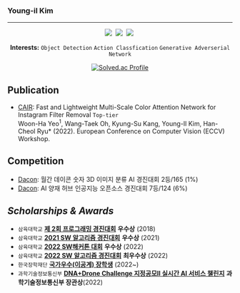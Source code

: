 ### Young-il Kim

---

<div align=center>

<center>
<img src="https://img.shields.io/badge/Python-3766AB?style=flat-square&logo=Python&logoColor=white"/></a>&nbsp 
<img src="https://img.shields.io/badge/PyTorch-EE4C2C?style=flat-square&logo=Pytorch&logoColor=white"/></a>&nbsp 
<img src="https://img.shields.io/badge/PyTorch Lightning-792EE5?style=flat-square&logo=PyTorch Lightning&logoColor=white"/></a>&nbsp 
</center>

**Interests:** `Object Detection` `Action Classfication` `Generative Adverserial Network`

[![Solved.ac Profile](http://mazassumnida.wtf/api/v2/generate_badge?boj=qhdrmfdl12)](https://solved.ac/profile/qhdrmfdl12)

</div>

## Publication

- [CAIR](https://arxiv.org/abs/2208.14039): Fast and Lightweight Multi-Scale Color Attention Network for Instagram Filter Removal `Top-tier` <br>
  Woon-Ha Yeo<sup>1</sup>, Wang-Taek Oh, Kyung-Su Kang, Young-Il Kim, Han-Cheol Ryu\* (2022). European Conference on Computer Vision (ECCV) Workshop.

## Competition

- [Dacon](https://dacon.io/competitions/official/235951/overview/description): 월간 데이콘 숫자 3D 이미지 분류 AI 경진대회 2등/165 (1%)<br>
- [Dacon](https://dacon.io/competitions/official/235977/overview/description): AI 양재 허브 인공지능 오픈소스 경진대회 7등/124 (6%)

## **_Scholarships & Awards_**

- `삼육대학교` **[제 2회 프로그래밍 경진대회](https://www.syu.ac.kr/blog/%ec%a0%9c-2%ed%9a%8c-%ed%94%84%eb%a1%9c%ea%b7%b8%eb%9e%98%eb%b0%8d-%ea%b2%bd%ec%a7%84%eb%8c%80%ed%9a%8c/?pageds=26&k=&t=&c=)** **우수상** (2018) <br>
- `삼육대학교` **[2021 SW 알고리즘 경진대회](https://www.syu.ac.kr/blog/sw%ec%a4%91%ec%8b%ac%eb%8c%80%ed%95%99%ec%82%ac%ec%97%85%eb%8b%a8-sw%ec%95%8c%ea%b3%a0%eb%a6%ac%ec%a6%98-%ea%b2%bd%ec%a7%84%eb%8c%80%ed%9a%8c-%ea%b0%9c%ec%b5%9c-%ec%95%88%eb%82%b4/?pageds=1&k=%EC%95%8C%EA%B3%A0%EB%A6%AC%EC%A6%98&t=&c=)** **우수상** (2021) <br>
- `삼육대학교` **[2022 SW해커톤 대회](https://www.syu.ac.kr/blog/127009/?pageds=2&k=&t=&c=)** **우수상** (2022) <br>
- `삼육대학교` **[2022 SW 알고리즘 경진대회](https://www.syu.ac.kr/blog/sw%ec%a4%91%ec%8b%ac%eb%8c%80%ed%95%99%ec%82%ac%ec%97%85%eb%8b%a8-2022-1-sw-step-up-%ec%95%8c%ea%b3%a0%eb%a6%ac%ec%a6%98-%ed%8a%b9%ea%b0%95/?pageds=1&k=%EC%95%8C%EA%B3%A0%EB%A6%AC%EC%A6%98&t=&c=)** **최우수상** (2022) <br>
- `한국장학재단` **[국가우수(이공계) 장학생](https://www.kosaf.go.kr/ko/scholar.do?pg=scholarship05_06_01)** (2022~) <br>
- `과학기술정보통신부` **[DNA+Drone Challenge 지정공모II 실시간 AI 서비스 챌린지](http://challenge-dnadrone.com/?page_id=600)** **과학기술정보통신부 장관상**(2022) <br>
